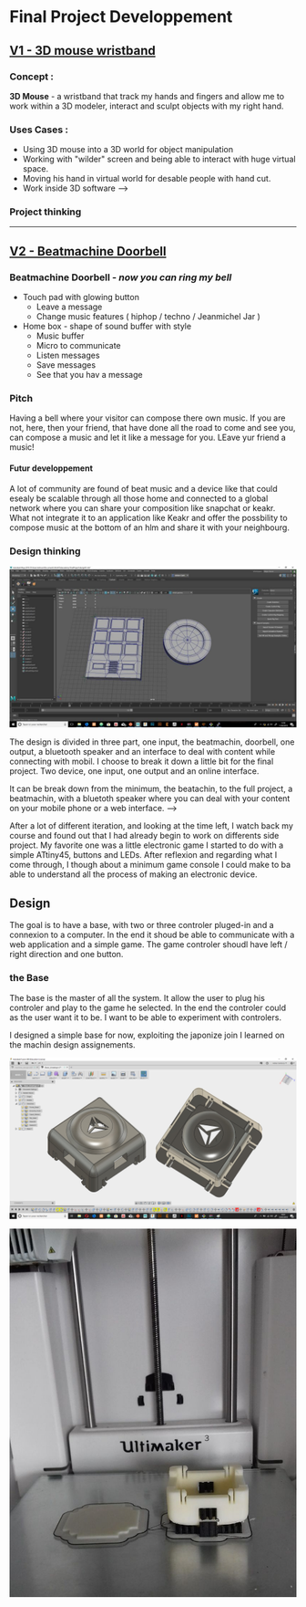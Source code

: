 # Final Project Developpement
## <u>V1 - 3D mouse wristband</u>
### Concept :

**3D Mouse** - a wristband that track my hands and fingers and allow me to work within a 3D modeler, interact and sculpt objects with my right hand.

### Uses Cases :

* Using 3D mouse into a 3D world for object manipulation
* Working with "wilder" screen and being able to interact with huge virtual space.
* Moving his hand in virtual world for desable people with hand cut.
* Work inside 3D software -->

### Project thinking

---

## <u>V2 - Beatmachine Doorbell</u>
 ### Beatmachine Doorbell - *now you can ring my bell*

* Touch pad with glowing button
  * Leave a message
  * Change music features ( hiphop / techno / Jeanmichel Jar )
* Home box - shape of sound buffer with style
  * Music buffer
  * Micro to communicate
  * Listen messages
  * Save messages
  * See that you hav a message

### Pitch

Having a bell where your visitor can compose there own music. If you are not, here, then your friend, that have done all the road to come and see you, can compose a music and let it like a message for you. LEave yur friend a music!

#### Futur developpement

A lot of community are found of beat music and a device like that could esealy be scalable through all those home and connected to a global network where you can share your composition like snapchat or keakr. What not integrate it to an application like Keakr and offer the possbility to compose music at the bottom of an hlm and share it with your neighbourg.

### Design thinking

![inside3D](assets\img\finalProject\beatboxMachin.jpg)

The design is divided in three part, one input, the beatmachin, doorbell, one output, a bluetooth speaker and an interface to deal with content while connecting with mobil.
I choose to break it down a little bit for the final project. Two device, one input, one output and an online interface.

It can be break down from the minimum, the beatachin, to the full project, a beatmachin, with a bluetoth speaker where you can deal with your content on your mobile phone or a web interface. -->

After a lot of different iteration, and looking at the time left, I watch back my course and found out that I had already begin to work on differents side project. My favorite one was a little electronic game I started to do with a simple ATtiny45, buttons and LEDs. After reflexion and regarding what I come through, I though about a minimum game console I could make to ba able to understand all the process of making an electronic device.

## Design

The goal is to have a base, with two or three controler pluged-in and a connexion to a computer. In the end it shoud be able to communicate with a web application and a simple game. The game controler shoudl have left / right direction and one button.

### the Base

The base is the master of all the system. It allow the user to plug his controler and play to the game he selected. In the end the controler could as the user want it to be. I want to be able to experiment with controlers.

I designed a simple base for now, exploiting the japonize join I learned on the machin design assignements.

![scene](assets\img\finalProject\Base_scene.jpg)

![printedBlock](assets\img\week16\20180523_111517.jpg)
